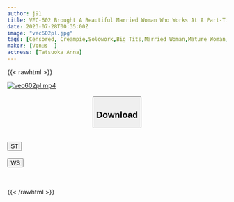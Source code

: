 ```yaml
---
author: j91
title: VEC-602 Brought A Beautiful Married Woman Who Works At A Part-Time Job Home And Creampie Sex Anna Tateoka
date: 2023-07-28T00:35:00Z
image: "vec602pl.jpg"
tags: [Censored, Creampie,Solowork,Big Tits,Married Woman,Mature Woman,BBW,Cuckold	]
maker: [Venus  ]
actress: [Tatsuoka Anna]
---
```



{{< rawhtml >}}

<div class="video" data-videoid="3ppGw4m7kphl0x">
    <a href="javascript:;">
        <img src="https://my.j91.asia/posts/vec602pl/vec602pl.jpg" width="WIDTH" height="HEIGHT" alt="vec602pl.mp4" loading="lazy">
    </a>
</div>

<script type="text/javascript" src="https://j91.asia/asset/on-demand-st.js"></script>

<br>
  <link rel="stylesheet" href="https://j91.asia/asset/bs5.css">
  
  <center>
  <button class="btn btn-primary" type="button" data-bs-toggle="collapse" data-bs-target=".multi-collapse" aria-expanded="false" aria-controls="multiCollapseExample1 multiCollapseExample2"><h2>Download</h2></button></center>
</p>
<div class="row">
  <div class="col">
    <div class="collapse multi-collapse" id="multiCollapseExample1">
      <div class="card card-body">
	      	      <br>
<div class="buttons">  
<a href="https://streamtape.to/v/3ppGw4m7kphl0x"><button class="btn-hover color-3"><i class="fa fa-download"></i> ST</button></a></div>
    </div>
  </div>
</div>
  <div class="col">
    <div class="collapse multi-collapse" id="multiCollapseExample2">
      <div class="card card-body">
	      <br>
<div class="buttons">
    <a href="https://wolfstream.tv/a8giu50l4wrh.html"><button class="btn-hover color-9"><i class="fa fa-download"></i> WS</button></a></div>
<br><br>
      </div>
    </div>
  </div>
</div>

{{< /rawhtml >}}